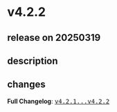 # v4.2.2

## release on 20250319
## description
## changes
<strong>Full Changelog</strong>: <a class="commit-link" href="https://github.com/spring-cloud/spring-cloud-function/compare/v4.2.1...v4.2.2"><tt>v4.2.1...v4.2.2</tt></a>

